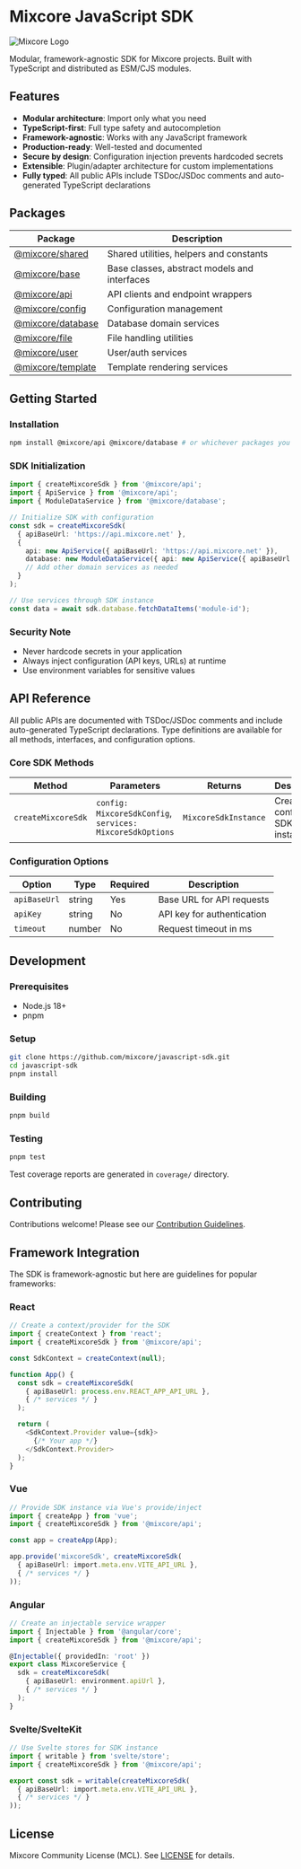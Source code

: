 # Mixcore JavaScript SDK

![Mixcore Logo](https://mixcore.net/images/logo.svg)

Modular, framework-agnostic SDK for Mixcore projects. Built with TypeScript and distributed as ESM/CJS modules.

## Features

- **Modular architecture**: Import only what you need
- **TypeScript-first**: Full type safety and autocompletion
- **Framework-agnostic**: Works with any JavaScript framework
- **Production-ready**: Well-tested and documented
- **Secure by design**: Configuration injection prevents hardcoded secrets
- **Extensible**: Plugin/adapter architecture for custom implementations
- **Fully typed**: All public APIs include TSDoc/JSDoc comments and auto-generated TypeScript declarations

## Packages

| Package | Description |
|--------|-------------|
| [@mixcore/shared](packages/shared) | Shared utilities, helpers and constants |
| [@mixcore/base](packages/base) | Base classes, abstract models and interfaces |
| [@mixcore/api](packages/api) | API clients and endpoint wrappers |
| [@mixcore/config](packages/config) | Configuration management |
| [@mixcore/database](packages/database) | Database domain services |
| [@mixcore/file](packages/file) | File handling utilities |
| [@mixcore/user](packages/user) | User/auth services |
| [@mixcore/template](packages/template) | Template rendering services |

## Getting Started

### Installation

```bash
npm install @mixcore/api @mixcore/database # or whichever packages you need
```

### SDK Initialization

```typescript
import { createMixcoreSdk } from '@mixcore/api';
import { ApiService } from '@mixcore/api';
import { ModuleDataService } from '@mixcore/database';

// Initialize SDK with configuration
const sdk = createMixcoreSdk(
  { apiBaseUrl: 'https://api.mixcore.net' },
  {
    api: new ApiService({ apiBaseUrl: 'https://api.mixcore.net' }),
    database: new ModuleDataService({ api: new ApiService({ apiBaseUrl: 'https://api.mixcore.net' }) })
    // Add other domain services as needed
  }
);

// Use services through SDK instance
const data = await sdk.database.fetchDataItems('module-id');
```

### Security Note

- Never hardcode secrets in your application
- Always inject configuration (API keys, URLs) at runtime
- Use environment variables for sensitive values

## API Reference

All public APIs are documented with TSDoc/JSDoc comments and include auto-generated TypeScript declarations. Type definitions are available for all methods, interfaces, and configuration options.

### Core SDK Methods

| Method | Parameters | Returns | Description |
|--------|------------|---------|-------------|
| `createMixcoreSdk` | `config: MixcoreSdkConfig`, `services: MixcoreSdkOptions` | `MixcoreSdkInstance` | Creates configured SDK instance |

### Configuration Options

| Option | Type | Required | Description |
|--------|------|----------|-------------|
| `apiBaseUrl` | string | Yes | Base URL for API requests |
| `apiKey` | string | No | API key for authentication |
| `timeout` | number | No | Request timeout in ms |

## Development

### Prerequisites

- Node.js 18+
- pnpm

### Setup

```bash
git clone https://github.com/mixcore/javascript-sdk.git
cd javascript-sdk
pnpm install
```

### Building

```bash
pnpm build
```

### Testing

```bash
pnpm test
```

Test coverage reports are generated in `coverage/` directory.

## Contributing

Contributions welcome! Please see our [Contribution Guidelines](CONTRIBUTING.md).

## Framework Integration

The SDK is framework-agnostic but here are guidelines for popular frameworks:

### React

```typescript
// Create a context/provider for the SDK
import { createContext } from 'react';
import { createMixcoreSdk } from '@mixcore/api';

const SdkContext = createContext(null);

function App() {
  const sdk = createMixcoreSdk(
    { apiBaseUrl: process.env.REACT_APP_API_URL },
    { /* services */ }
  );

  return (
    <SdkContext.Provider value={sdk}>
      {/* Your app */}
    </SdkContext.Provider>
  );
}
```

### Vue

```typescript
// Provide SDK instance via Vue's provide/inject
import { createApp } from 'vue';
import { createMixcoreSdk } from '@mixcore/api';

const app = createApp(App);

app.provide('mixcoreSdk', createMixcoreSdk(
  { apiBaseUrl: import.meta.env.VITE_API_URL },
  { /* services */ }
));
```

### Angular

```typescript
// Create an injectable service wrapper
import { Injectable } from '@angular/core';
import { createMixcoreSdk } from '@mixcore/api';

@Injectable({ providedIn: 'root' })
export class MixcoreService {
  sdk = createMixcoreSdk(
    { apiBaseUrl: environment.apiUrl },
    { /* services */ }
  );
}
```

### Svelte/SvelteKit

```typescript
// Use Svelte stores for SDK instance
import { writable } from 'svelte/store';
import { createMixcoreSdk } from '@mixcore/api';

export const sdk = writable(createMixcoreSdk(
  { apiBaseUrl: import.meta.env.VITE_API_URL },
  { /* services */ }
));
```

## License

Mixcore Community License (MCL). See [LICENSE](LICENSE) for details.
